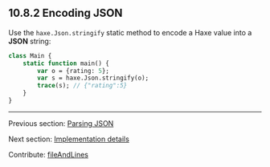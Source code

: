 ## 10.8.2 Encoding JSON

Use the `haxe.Json.stringify` static method to encode a Haxe value into a **JSON** string:
```haxe
class Main {
    static function main() {
        var o = {rating: 5};
        var s = haxe.Json.stringify(o);
        trace(s); // {"rating":5}
    }
}

```

---

Previous section: [Parsing JSON](std-Json-parsing.md)

Next section: [Implementation details](std-Json-implementation-details.md)

Contribute: [fileAndLines](https://github.com/HaxeFoundation/HaxeManual/blob/master/10-std.tex#L441-441)